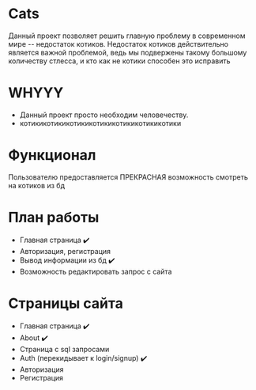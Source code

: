 # Cats
Данный проект позволяет решить главную проблему в современном мире -- недостаток котиков. Недостаток котиков действительно является важной проблемой, ведь мы подвержены такому большому количеству стлесса, и кто как не котики способен это исправить

# WHYYY
- Данный проект просто необходим человечеству.
- котикикотикикотикикотикикотикикотикикотики

# Функционал
Пользователю предоставляется ПРЕКРАСНАЯ возможность смотреть на котиков из бд

# План работы
- Главная страница ✔️
- Авторизация, регистрация
- Вывод информации из бд ✔️
- Возможность редактировать запрос с сайта

# Страницы сайта
- Главная страница ✔️
- About ✔️
- Страница с sql запросами
- Auth (перекидывает к login/signup) ✔️
- Авторизация
- Регистрация
